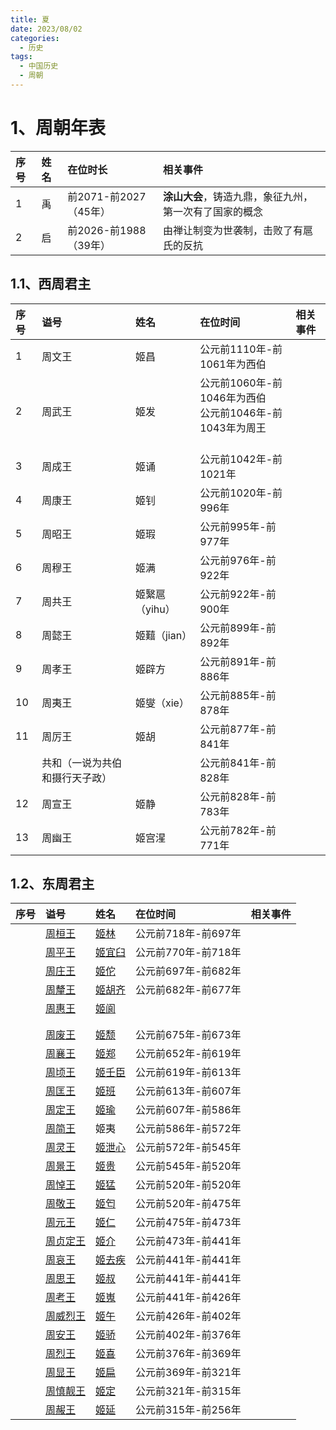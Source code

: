 ```yaml
---
title: 夏
date: 2023/08/02
categories:
  - 历史
tags:
  - 中国历史
  - 周朝
---
```


# 1、周朝年表

|序号|姓名|在位时长|相关事件|
|:--|:--|:--|:--|
|1|禹|前2071-前2027（45年）|**涂山大会**，铸造九鼎，象征九州，第一次有了国家的概念|
|2|启|前2026-前1988（39年）|由禅让制变为世袭制，击败了有扈氏的反抗|

## 1.1、西周君主

| 序号 | 谥号 | 姓名 | 在位时间 | 相关事件 |
|:---|:----------------------------|:---------------------------|:------------------------|:-----|
|  1 | 周文王                                                                                                 | 姬昌                                                                                                |  公元前1110年-前1061年为西伯                                                       |      |
|  2 |  周武王                                                                                                | 姬发                                                                                                | <div>公元前1060年-前1046年为西伯</div><div>公元前1046年-前1043年为周王</div><div><br></div> |      |
|  3 | 周成王                                                                                                 | 姬诵                                                                                                |  公元前1042年-前1021年                                                          |      |
|  4 | 周康王                                                                                                 | 姬钊                                                                                                |  公元前1020年-前996年                                                           |      |
|  5 | 周昭王                                                                                                 | 姬瑕                                                                                                |  公元前995年-前977年                                                            |      |
|  6 | 周穆王                                                                                                 | 姬满                                                                                                |  公元前976年-前922年                                                            |      |
|  7 | 周共王                                                                                                 | 姬繄扈（yihu）                                                                                         | 公元前922年-前900年                                                             |      |
|  8 | 周懿王                                                                                                 | 姬囏（jian）                                                                                          | 公元前899年-前892年                                                             |      |
|  9 | 周孝王                                                                                                 | 姬辟方                                                                                               |  公元前891年-前886年                                                            |      |
| 10 | 周夷王                                                                                                 | 姬燮（xie）                                                                                           |  公元前885年-前878年                                                            |      |
| 11 | 周厉王                                                                                                 | 姬胡                                                                                                |  公元前877年-前841年                                                            |      |
|    | 共和（一说为共伯和摄行天子政）                                                                                     |                                                                                                   |  公元前841年-前828年                                                            |      |
| 12 | 周宣王                                                                                                 | 姬静                                                                                                |  公元前828年-前783年                                                            |      |
| 13 | 周幽王                                                                                                 | 姬宫湦                                                                                               |  公元前782年-前771年                                                            |      |


## 1.2、东周君主

| 序号 | 谥号 | 姓名 | 在位时间 | 相关事件 |
|:---|:------------------|:----------------|:---------|:-----|
|    |  [周桓王](https://baike.baidu.com/item/%E5%91%A8%E6%A1%93%E7%8E%8B?fromModule=lemma_inlink)            |  [姬林](https://baike.baidu.com/item/%E5%A7%AC%E6%9E%97/4877458?fromModule=lemma_inlink)            |  公元前718年-前697年                                                            |      |
|    |  [周平王](https://baike.baidu.com/item/%E5%91%A8%E5%B9%B3%E7%8E%8B?fromModule=lemma_inlink)            |  [姬宜臼](https://baike.baidu.com/item/%E5%A7%AC%E5%AE%9C%E8%87%BC/77980?fromModule=lemma_inlink)    |  公元前770年-前718年                                                            |      |
|    |  [周庄王](https://baike.baidu.com/item/%E5%91%A8%E5%BA%84%E7%8E%8B?fromModule=lemma_inlink)            |  [姬佗](https://baike.baidu.com/item/%E5%A7%AC%E4%BD%97/5462141?fromModule=lemma_inlink)            |  公元前697年-前682年                                                            |      |
|    |  [周釐王](https://baike.baidu.com/item/%E5%91%A8%E9%87%90%E7%8E%8B/2936808?fromModule=lemma_inlink)    |  [姬胡齐](https://baike.baidu.com/item/%E5%A7%AC%E8%83%A1%E9%BD%90/7652508?fromModule=lemma_inlink)  |  公元前682年-前677年                                                            |      |
|    |  [周惠王](https://baike.baidu.com/item/%E5%91%A8%E6%83%A0%E7%8E%8B/2936901?fromModule=lemma_inlink)    |  [姬阆](https://baike.baidu.com/item/%E5%A7%AC%E9%98%86/5462074?fromModule=lemma_inlink)            |                                                                           |      |
|    |                                                                                                     |                                                                                                   |                                                                           |      |
|    |                                                                                                     |                                                                                                   |                                                                           |      |
|    |  [周废王](https://baike.baidu.com/item/%E5%91%A8%E5%BA%9F%E7%8E%8B/1207711?fromModule=lemma_inlink)    |  [姬颓](https://baike.baidu.com/item/%E5%A7%AC%E9%A2%93/10856545?fromModule=lemma_inlink)           |  公元前675年-前673年                                                            |      |
|    |  [周襄王](https://baike.baidu.com/item/%E5%91%A8%E8%A5%84%E7%8E%8B?fromModule=lemma_inlink)            |  [姬郑](https://baike.baidu.com/item/%E5%A7%AC%E9%83%91/5462124?fromModule=lemma_inlink)            |  公元前652年-前619年                                                            |      |
|    |  [周顷王](https://baike.baidu.com/item/%E5%91%A8%E9%A1%B7%E7%8E%8B?fromModule=lemma_inlink)            |  [姬壬臣](https://baike.baidu.com/item/%E5%A7%AC%E5%A3%AC%E8%87%A3/5462107?fromModule=lemma_inlink)  |  公元前619年-前613年                                                            |      |
|    |  [周匡王](https://baike.baidu.com/item/%E5%91%A8%E5%8C%A1%E7%8E%8B?fromModule=lemma_inlink)            |  [姬班](https://baike.baidu.com/item/%E5%A7%AC%E7%8F%AD/5461678?fromModule=lemma_inlink)            |  公元前613年-前607年                                                            |      |
|    |  [周定王](https://baike.baidu.com/item/%E5%91%A8%E5%AE%9A%E7%8E%8B?fromModule=lemma_inlink)            |  [姬瑜](https://baike.baidu.com/item/%E5%A7%AC%E7%91%9C/5462090?fromModule=lemma_inlink)            |  公元前607年-前586年                                                            |      |
|    |  [周简王](https://baike.baidu.com/item/%E5%91%A8%E7%AE%80%E7%8E%8B?fromModule=lemma_inlink)            |  姬夷                                                                                               |  公元前586年-前572年                                                            |      |
|    |  [周灵王](https://baike.baidu.com/item/%E5%91%A8%E7%81%B5%E7%8E%8B?fromModule=lemma_inlink)            |  [姬泄心](https://baike.baidu.com/item/%E5%A7%AC%E6%B3%84%E5%BF%83/4877743?fromModule=lemma_inlink)  |  公元前572年-前545年                                                            |      |
|    |  [周景王](https://baike.baidu.com/item/%E5%91%A8%E6%99%AF%E7%8E%8B/2940736?fromModule=lemma_inlink)    |  [姬贵](https://baike.baidu.com/item/%E5%A7%AC%E8%B4%B5/3576752?fromModule=lemma_inlink)            |  公元前545年-前520年                                                            |      |
|    |  [周悼王](https://baike.baidu.com/item/%E5%91%A8%E6%82%BC%E7%8E%8B?fromModule=lemma_inlink)            |  [姬猛](https://baike.baidu.com/item/%E5%A7%AC%E7%8C%9B/5462238?fromModule=lemma_inlink)            |  公元前520年-前520年                                                            |      |
|    |  [周敬王](https://baike.baidu.com/item/%E5%91%A8%E6%95%AC%E7%8E%8B?fromModule=lemma_inlink)            |  [姬匄](https://baike.baidu.com/item/%E5%A7%AC%E5%8C%84/2293794?fromModule=lemma_inlink)            |  公元前520年-前475年                                                            |      |
|    |  [周元王](https://baike.baidu.com/item/%E5%91%A8%E5%85%83%E7%8E%8B?fromModule=lemma_inlink)            |  [姬仁](https://baike.baidu.com/item/%E5%A7%AC%E4%BB%81/188002?fromModule=lemma_inlink)             |  公元前475年-前473年                                                            |      |
|    |  [周贞定王](https://baike.baidu.com/item/%E5%91%A8%E8%B4%9E%E5%AE%9A%E7%8E%8B?fromModule=lemma_inlink)  |  [姬介](https://baike.baidu.com/item/%E5%A7%AC%E4%BB%8B/5461742?fromModule=lemma_inlink)            |  公元前473年-前441年                                                            |      |
|    |  [周哀王](https://baike.baidu.com/item/%E5%91%A8%E5%93%80%E7%8E%8B?fromModule=lemma_inlink)            |  [姬去疾](https://baike.baidu.com/item/%E5%A7%AC%E5%8E%BB%E7%96%BE/187986?fromModule=lemma_inlink)   |  公元前441年-前441年                                                            |      |
|    |  [周思王](https://baike.baidu.com/item/%E5%91%A8%E6%80%9D%E7%8E%8B?fromModule=lemma_inlink)            |  [姬叔](https://baike.baidu.com/item/%E5%A7%AC%E5%8F%94/75328?fromModule=lemma_inlink)              |  公元前441年-前441年                                                            |      |
|    |  [周考王](https://baike.baidu.com/item/%E5%91%A8%E8%80%83%E7%8E%8B?fromModule=lemma_inlink)            |  [姬嵬](https://baike.baidu.com/item/%E5%A7%AC%E5%B5%AC/5462005?fromModule=lemma_inlink)            |  公元前441年-前426年                                                            |      |
|    |  [周威烈王](https://baike.baidu.com/item/%E5%91%A8%E5%A8%81%E7%83%88%E7%8E%8B?fromModule=lemma_inlink)  |  [姬午](https://baike.baidu.com/item/%E5%A7%AC%E5%8D%88/5803174?fromModule=lemma_inlink)            |  公元前426年-前402年                                                            |      |
|    |  [周安王](https://baike.baidu.com/item/%E5%91%A8%E5%AE%89%E7%8E%8B?fromModule=lemma_inlink)            |  [姬骄](https://baike.baidu.com/item/%E5%A7%AC%E9%AA%84/187775?fromModule=lemma_inlink)             |  公元前402年-前376年                                                            |      |
|    |  [周烈王](https://baike.baidu.com/item/%E5%91%A8%E7%83%88%E7%8E%8B?fromModule=lemma_inlink)            |  [姬喜](https://baike.baidu.com/item/%E5%A7%AC%E5%96%9C/45512?fromModule=lemma_inlink)              |  公元前376年-前369年                                                            |      |
|    |  [周显王](https://baike.baidu.com/item/%E5%91%A8%E6%98%BE%E7%8E%8B?fromModule=lemma_inlink)            |  [姬扁](https://baike.baidu.com/item/%E5%A7%AC%E6%89%81/6964867?fromModule=lemma_inlink)            |  公元前369年-前321年                                                            |      |
|    |  [周慎靓王](https://baike.baidu.com/item/%E5%91%A8%E6%85%8E%E9%9D%93%E7%8E%8B?fromModule=lemma_inlink)  |  [姬定](https://baike.baidu.com/item/%E5%A7%AC%E5%AE%9A/6964837?fromModule=lemma_inlink)            |  公元前321年-前315年                                                            |      |
|    |  [周赧王](https://baike.baidu.com/item/%E5%91%A8%E8%B5%A7%E7%8E%8B?fromModule=lemma_inlink)            |  [姬延](https://baike.baidu.com/item/%E5%A7%AC%E5%BB%B6/4877570?fromModule=lemma_inlink)            |  公元前315年-前256年                                                            |      |  

